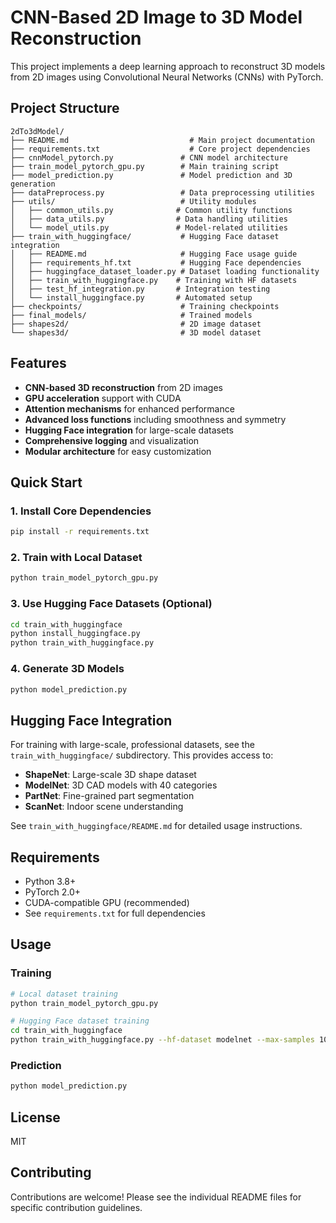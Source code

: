 # CNN-Based 2D Image to 3D Model Reconstruction

This project implements a deep learning approach to reconstruct 3D models from 2D images using Convolutional Neural Networks (CNNs) with PyTorch.

## Project Structure

```
2dTo3dModel/
├── README.md                           # Main project documentation
├── requirements.txt                    # Core project dependencies
├── cnnModel_pytorch.py               # CNN model architecture
├── train_model_pytorch_gpu.py        # Main training script
├── model_prediction.py               # Model prediction and 3D generation
├── dataPreprocess.py                 # Data preprocessing utilities
├── utils/                            # Utility modules
│   ├── common_utils.py              # Common utility functions
│   ├── data_utils.py                # Data handling utilities
│   └── model_utils.py               # Model-related utilities
├── train_with_huggingface/           # Hugging Face dataset integration
│   ├── README.md                     # Hugging Face usage guide
│   ├── requirements_hf.txt           # Hugging Face dependencies
│   ├── huggingface_dataset_loader.py # Dataset loading functionality
│   ├── train_with_huggingface.py    # Training with HF datasets
│   ├── test_hf_integration.py       # Integration testing
│   └── install_huggingface.py       # Automated setup
├── checkpoints/                      # Training checkpoints
├── final_models/                     # Trained models
├── shapes2d/                         # 2D image dataset
└── shapes3d/                         # 3D model dataset
```

## Features

- **CNN-based 3D reconstruction** from 2D images
- **GPU acceleration** support with CUDA
- **Attention mechanisms** for enhanced performance
- **Advanced loss functions** including smoothness and symmetry
- **Hugging Face integration** for large-scale datasets
- **Comprehensive logging** and visualization
- **Modular architecture** for easy customization

## Quick Start

### 1. Install Core Dependencies
```bash
pip install -r requirements.txt
```

### 2. Train with Local Dataset
```bash
python train_model_pytorch_gpu.py
```

### 3. Use Hugging Face Datasets (Optional)
```bash
cd train_with_huggingface
python install_huggingface.py
python train_with_huggingface.py
```

### 4. Generate 3D Models
```bash
python model_prediction.py
```

## Hugging Face Integration

For training with large-scale, professional datasets, see the `train_with_huggingface/` subdirectory. This provides access to:

- **ShapeNet**: Large-scale 3D shape dataset
- **ModelNet**: 3D CAD models with 40 categories
- **PartNet**: Fine-grained part segmentation
- **ScanNet**: Indoor scene understanding

See `train_with_huggingface/README.md` for detailed usage instructions.

## Requirements

- Python 3.8+
- PyTorch 2.0+
- CUDA-compatible GPU (recommended)
- See `requirements.txt` for full dependencies

## Usage

### Training
```bash
# Local dataset training
python train_model_pytorch_gpu.py

# Hugging Face dataset training
cd train_with_huggingface
python train_with_huggingface.py --hf-dataset modelnet --max-samples 1000
```

### Prediction
```bash
python model_prediction.py
```

## License

MIT

## Contributing

Contributions are welcome! Please see the individual README files for specific contribution guidelines.
